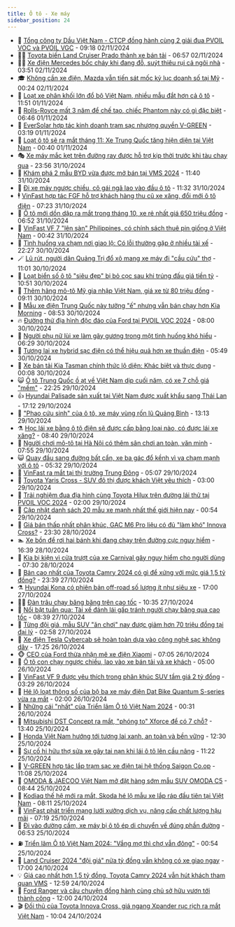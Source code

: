 ```yaml
---
title: Ô tô - Xe máy
sidebar_position: 24
---
```


<!-- dantri-o-to-xe-may:START -->
- 🤡 [Tổng công ty Dầu Việt Nam - CTCP đồng hành cùng 2 giải đua PVOIL VOC và PVOIL VGC](https://dantri.com.vn/o-to-xe-may/tong-cong-ty-dau-viet-nam-ctcp-dong-hanh-cung-2-giai-dua-pvoil-voc-va-pvoil-vgc-20241102155051998.htm) - 09:18 02/11/2024
- 🧑‍💻 [Toyota biến Land Cruiser Prado thành xe bán tải](https://dantri.com.vn/o-to-xe-may/toyota-bien-land-cruiser-prado-thanh-xe-ban-tai-20241102105035198.htm) - 06:57 02/11/2024
- 🧑‍💻 [Xe điện Mercedes bốc cháy khi đang đỗ, suýt thiêu rụi cả ngôi nhà](https://dantri.com.vn/o-to-xe-may/xe-dien-mercedes-boc-chay-khi-dang-do-suyt-thieu-rui-ca-ngoi-nha-20241102082709277.htm) - 03:51 02/11/2024
- 🎓 [Không cần xe điện, Mazda vẫn tiến sát mốc kỷ lục doanh số tại Mỹ](https://dantri.com.vn/o-to-xe-may/khong-can-xe-dien-mazda-van-tien-sat-moc-ky-luc-doanh-so-tai-my-20241102010217687.htm) - 00:24 02/11/2024
- 🌊 [Loạt xe phân khối lớn đổ bộ Việt Nam, nhiều mẫu đắt hơn cả ô tô](https://dantri.com.vn/o-to-xe-may/loat-xe-phan-khoi-lon-do-bo-viet-nam-nhieu-mau-dat-hon-ca-o-to-20241031124923204.htm) - 11:51 01/11/2024
- 🥷 [Rolls-Royce mất 3 năm để chế tạo, chiếc Phantom này có gì đặc biệt](https://dantri.com.vn/o-to-xe-may/rolls-royce-mat-3-nam-de-che-tao-chiec-phantom-nay-co-gi-dac-biet-20241101080156132.htm) - 06:46 01/11/2024
- 🤩 [EverSolar hợp tác kinh doanh trạm sạc nhượng quyền V-GREEN](https://dantri.com.vn/o-to-xe-may/eversolar-hop-tac-kinh-doanh-tram-sac-nhuong-quyen-v-green-20241101100556119.htm) - 03:19 01/11/2024
- 🫶 [Loạt ô tô sẽ ra mắt tháng 11: Xe Trung Quốc tăng hiện diện tại Việt Nam](https://dantri.com.vn/o-to-xe-may/loat-o-to-se-ra-mat-thang-11-xe-trung-quoc-tang-hien-dien-tai-viet-nam-20241101002219282.htm) - 00:40 01/11/2024
- 🎭 [Xe máy mắc kẹt trên đường ray được hỗ trợ kịp thời trước khi tàu chạy qua](https://dantri.com.vn/o-to-xe-may/xe-may-mac-ket-tren-duong-ray-duoc-ho-tro-kip-thoi-truoc-khi-tau-chay-qua-20241101010218559.htm) - 23:56 31/10/2024
- 🌁 [Khám phá 2 mẫu BYD vừa được mở bán tại VMS 2024](https://dantri.com.vn/o-to-xe-may/kham-pha-2-mau-byd-vua-duoc-mo-ban-tai-vms-2024-20241031091435358.htm) - 11:40 31/10/2024
- 🦩 [Đi xe máy ngược chiều, cô gái ngã lao vào đầu ô tô](https://dantri.com.vn/o-to-xe-may/di-xe-may-nguoc-chieu-co-gai-nga-lao-vao-dau-o-to-20241031160740614.htm) - 11:32 31/10/2024
- 🕴 [VinFast hợp tác FGF hỗ trợ khách hàng thu cũ xe xăng, đổi mới ô tô điện](https://dantri.com.vn/o-to-xe-may/vinfast-hop-tac-fgf-ho-tro-khach-hang-thu-cu-xe-xang-doi-moi-o-to-dien-20241031141810549.htm) - 07:23 31/10/2024
- 🎡 [Ô tô mới dồn dập ra mắt trong tháng 10, xe rẻ nhất giá 650 triệu đồng](https://dantri.com.vn/o-to-xe-may/o-to-moi-don-dap-ra-mat-trong-thang-10-xe-re-nhat-gia-650-trieu-dong-20241030225706913.htm) - 06:52 31/10/2024
- 📝 [VinFast VF 7 &quot;lên sàn&quot; Philippines, có chính sách thuê pin giống ở Việt Nam](https://dantri.com.vn/o-to-xe-may/vinfast-vf-7-len-san-philippines-co-chinh-sach-thue-pin-giong-o-viet-nam-20241031074006468.htm) - 00:42 31/10/2024
- 🧐 [Tình huống va chạm nơi giao lộ: Có lỗi thường gặp ở nhiều tài xế](https://dantri.com.vn/o-to-xe-may/tinh-huong-va-cham-noi-giao-lo-co-loi-thuong-gap-o-nhieu-tai-xe-20241030174641844.htm) - 22:27 30/10/2024
- 🪄 [Lũ rút, người dân Quảng Trị đổ xô mang xe máy đi &quot;cầu cứu&quot; thợ](https://dantri.com.vn/o-to-xe-may/lu-rut-nguoi-dan-quang-tri-do-xo-mang-xe-may-di-cau-cuu-tho-20241030174533618.htm) - 11:01 30/10/2024
- 🧰 [Loạt biển số ô tô &quot;siêu đẹp&quot; bị bỏ cọc sau khi trúng đấu giá tiền tỷ](https://dantri.com.vn/o-to-xe-may/loat-bien-so-o-to-sieu-dep-bi-bo-coc-sau-khi-trung-dau-gia-tien-ty-20241030172630081.htm) - 10:51 30/10/2024
- 🚀 [Thêm hãng mô-tô Mỹ gia nhập Việt Nam, giá xe từ 80 triệu đồng](https://dantri.com.vn/o-to-xe-may/them-hang-mo-to-my-gia-nhap-viet-nam-gia-xe-tu-80-trieu-dong-20241030123638033.htm) - 09:11 30/10/2024
- 💪 [Mẫu xe điện Trung Quốc này tưởng &quot;ế&quot; nhưng vẫn bán chạy hơn Kia Morning](https://dantri.com.vn/o-to-xe-may/mau-xe-dien-trung-quoc-nay-tuong-e-nhung-van-ban-chay-hon-kia-morning-20241030105339849.htm) - 08:53 30/10/2024
- 🔥 [Đường thử địa hình độc đáo của Ford tại PVOIL VOC 2024](https://dantri.com.vn/o-to-xe-may/duong-thu-dia-hinh-doc-dao-cua-ford-tai-pvoil-voc-2024-20241030143255407.htm) - 08:00 30/10/2024
- 🐲 [Người phụ nữ lùi xe làm gãy gương trong một tình huống khó hiểu](https://dantri.com.vn/o-to-xe-may/nguoi-phu-nu-lui-xe-lam-gay-guong-trong-mot-tinh-huong-kho-hieu-20241030114444779.htm) - 06:29 30/10/2024
- 🌋 [Tương lai xe hybrid sạc điện có thể hiệu quả hơn xe thuần điện](https://dantri.com.vn/o-to-xe-may/tuong-lai-xe-hybrid-sac-dien-co-the-hieu-qua-hon-xe-thuan-dien-20241029110850230.htm) - 05:49 30/10/2024
- 🤩 [Xe bán tải Kia Tasman chính thức lộ diện: Khác biệt và thực dụng](https://dantri.com.vn/o-to-xe-may/xe-ban-tai-kia-tasman-chinh-thuc-lo-dien-khac-biet-va-thuc-dung-20241030002730077.htm) - 00:08 30/10/2024
- 😺 [Ô tô Trung Quốc ồ ạt về Việt Nam dịp cuối năm, có xe 7 chỗ giá &quot;mềm&quot;](https://dantri.com.vn/o-to-xe-may/o-to-trung-quoc-o-at-ve-viet-nam-dip-cuoi-nam-co-xe-7-cho-gia-mem-20241029152158720.htm) - 22:25 29/10/2024
- 👍 [Hyundai Palisade sản xuất tại Việt Nam được xuất khẩu sang Thái Lan](https://dantri.com.vn/o-to-xe-may/hyundai-palisade-san-xuat-tai-viet-nam-duoc-xuat-khau-sang-thai-lan-20241030001118002.htm) - 17:12 29/10/2024
- 🎃 [&quot;Phao cứu sinh&quot; của ô tô, xe máy vùng rốn lũ Quảng Bình](https://dantri.com.vn/o-to-xe-may/phao-cuu-sinh-cua-o-to-xe-may-vung-ron-lu-quang-binh-20241029185153201.htm) - 13:13 29/10/2024
- ⚗️ [Học lái xe bằng ô tô điện sẽ được cấp bằng loại nào, có được lái xe xăng?](https://dantri.com.vn/o-to-xe-may/hoc-lai-xe-bang-o-to-dien-se-duoc-cap-bang-loai-nao-co-duoc-lai-xe-xang-20241029151526093.htm) - 08:40 29/10/2024
- 🦄 [Người chơi mô-tô tại Hà Nội có thêm sân chơi an toàn, văn minh](https://dantri.com.vn/o-to-xe-may/nguoi-choi-mo-to-tai-ha-noi-co-them-san-choi-an-toan-van-minh-20241028130633635.htm) - 07:55 29/10/2024
- 😺 [Quay đầu sang đường bất cẩn, xe ba gác đổ kềnh vì va chạm mạnh với ô tô](https://dantri.com.vn/o-to-xe-may/quay-dau-sang-duong-bat-can-xe-ba-gac-do-kenh-vi-va-cham-manh-voi-o-to-20241029103904358.htm) - 05:32 29/10/2024
- 💼 [VinFast ra mắt tại thị trường Trung Đông](https://dantri.com.vn/o-to-xe-may/vinfast-ra-mat-tai-thi-truong-trung-dong-20241029115152506.htm) - 05:07 29/10/2024
- 💃 [Toyota Yaris Cross - SUV đô thị được khách Việt yêu thích](https://dantri.com.vn/o-to-xe-may/toyota-yaris-cross-suv-do-thi-duoc-khach-viet-yeu-thich-20241028190634504.htm) - 03:00 29/10/2024
- 🚀 [Trải nghiệm đua địa hình cùng Toyota Hilux trên đường lái thử tại PVOIL VOC 2024](https://dantri.com.vn/o-to-xe-may/trai-nghiem-dua-dia-hinh-cung-toyota-hilux-tren-duong-lai-thu-tai-pvoil-voc-2024-20241028183618010.htm) - 02:00 29/10/2024
- 🤩 [Cập nhật danh sách 20 mẫu xe mạnh nhất thế giới hiện nay](https://dantri.com.vn/o-to-xe-may/cap-nhat-danh-sach-20-mau-xe-manh-nhat-the-gioi-hien-nay-20241028093636225.htm) - 00:54 29/10/2024
- 💪 [Giá bán thấp nhất phân khúc, GAC M6 Pro liệu có đủ &quot;làm khó&quot; Innova Cross?](https://dantri.com.vn/o-to-xe-may/gia-ban-thap-nhat-phan-khuc-gac-m6-pro-lieu-co-du-lam-kho-innova-cross-20241028121355584.htm) - 23:30 28/10/2024
- 🏊 [Xe bồn để rơi hai bánh khi đang chạy trên đường cực nguy hiểm](https://dantri.com.vn/o-to-xe-may/xe-bon-de-roi-hai-banh-khi-dang-chay-tren-duong-cuc-nguy-hiem-20241028200607388.htm) - 16:39 28/10/2024
- 💄 [Kia bị kiện vì cửa trượt của xe Carnival gây nguy hiểm cho người dùng](https://dantri.com.vn/o-to-xe-may/kia-bi-kien-vi-cua-truot-cua-xe-carnival-gay-nguy-hiem-cho-nguoi-dung-20241028111716088.htm) - 07:30 28/10/2024
- 👺 [Bản cao nhất của Toyota Camry 2024 có gì để xứng với mức giá 1,5 tỷ đồng?](https://dantri.com.vn/o-to-xe-may/ban-cao-nhat-cua-toyota-camry-2024-co-gi-de-xung-voi-muc-gia-15-ty-dong-20241027015353291.htm) - 23:39 27/10/2024
- ⚗️ [Hyundai Kona có phiên bản off-road số lượng ít như siêu xe](https://dantri.com.vn/o-to-xe-may/hyundai-kona-co-phien-ban-off-road-so-luong-it-nhu-sieu-xe-20241027171724720.htm) - 17:00 27/10/2024
- 🧑‍🏫 [Đàn trâu chạy băng băng trên cao tốc](https://dantri.com.vn/o-to-xe-may/dan-trau-chay-bang-bang-tren-cao-toc-20241027160437472.htm) - 10:35 27/10/2024
- 🦒 [Nổi bật tuần qua: Tài xế đánh lái gấp tránh người chạy băng qua cao tốc](https://dantri.com.vn/o-to-xe-may/noi-bat-tuan-qua-tai-xe-danh-lai-gap-tranh-nguoi-chay-bang-qua-cao-toc-20241027152908566.htm) - 08:39 27/10/2024
- 🐘 [Từng đội giá, mẫu SUV &quot;ăn chơi&quot; nay được giảm hơn 70 triệu đồng tại đại lý](https://dantri.com.vn/o-to-xe-may/tung-doi-gia-mau-suv-an-choi-nay-duoc-giam-hon-70-trieu-dong-tai-dai-ly-20241027003126223.htm) - 02:58 27/10/2024
- 🧠 [Xe điện Tesla Cybercab sẽ hoàn toàn dựa vào công nghệ sạc không dây](https://dantri.com.vn/o-to-xe-may/xe-dien-tesla-cybercab-se-hoan-toan-dua-vao-cong-nghe-sac-khong-day-20241027002034514.htm) - 17:25 26/10/2024
- 🐵 [CEO của Ford thừa nhận mê xe điện Xiaomi](https://dantri.com.vn/o-to-xe-may/ceo-cua-ford-thua-nhan-me-xe-dien-xiaomi-20241026085211731.htm) - 07:05 26/10/2024
- 🤭 [Ô tô con chạy ngược chiều, lao vào xe bán tải và xe khách](https://dantri.com.vn/o-to-xe-may/o-to-con-chay-nguoc-chieu-lao-vao-xe-ban-tai-va-xe-khach-20241026113613204.htm) - 05:00 26/10/2024
- 🤠 [VinFast VF 9 được yêu thích trong phân khúc SUV tầm giá 2 tỷ đồng](https://dantri.com.vn/o-to-xe-may/vinfast-vf-9-duoc-yeu-thich-trong-phan-khuc-suv-tam-gia-2-ty-dong-20241026101402328.htm) - 03:29 26/10/2024
- 🫶 [Hé lộ loạt thông số của bộ ba xe máy điện Dat Bike Quantum S-series vừa ra mắt](https://dantri.com.vn/o-to-xe-may/he-lo-loat-thong-so-cua-bo-ba-xe-may-dien-dat-bike-quantum-s-series-vua-ra-mat-20241025161949034.htm) - 02:00 26/10/2024
- 🚀 [Những cái &quot;nhất&quot; của Triển lãm Ô tô Việt Nam 2024](https://dantri.com.vn/o-to-xe-may/nhung-cai-nhat-cua-trien-lam-o-to-viet-nam-2024-20241025234442127.htm) - 00:31 26/10/2024
- 🎊 [Mitsubishi DST Concept ra mắt, &quot;phóng to&quot; Xforce để có 7 chỗ?](https://dantri.com.vn/o-to-xe-may/mitsubishi-dst-concept-ra-mat-phong-to-xforce-de-co-7-cho-20241025201941833.htm) - 13:40 25/10/2024
- 🦄 [Honda Việt Nam hướng tới tương lai xanh, an toàn và bền vững](https://dantri.com.vn/o-to-xe-may/honda-viet-nam-huong-toi-tuong-lai-xanh-an-toan-va-ben-vung-20241025175704959.htm) - 12:30 25/10/2024
- 🥷 [Sự cố hi hữu thợ sửa xe gây tai nạn khi lái ô tô lên cầu nâng](https://dantri.com.vn/o-to-xe-may/su-co-hi-huu-tho-sua-xe-gay-tai-nan-khi-lai-o-to-len-cau-nang-20241024153313094.htm) - 11:22 25/10/2024
- 🦏 [V-GREEN hợp tác lắp trạm sạc xe điện tại hệ thống Saigon Co.op](https://dantri.com.vn/o-to-xe-may/v-green-hop-tac-lap-tram-sac-xe-dien-tai-he-thong-saigon-coop-20241025175131178.htm) - 11:08 25/10/2024
- 🤗 [OMODA &amp; JAECOO Việt Nam mở đặt hàng sớm mẫu  SUV OMODA C5](https://dantri.com.vn/o-to-xe-may/omoda-jaecoo-viet-nam-mo-dat-hang-som-mau-suv-omoda-c5-20241025153343758.htm) - 08:44 25/10/2024
- 🐲 [Kodiaq thế hệ mới ra mắt, Skoda hé lộ mẫu xe lắp ráp đầu tiên tại Việt Nam](https://dantri.com.vn/o-to-xe-may/kodiaq-the-he-moi-ra-mat-skoda-he-lo-mau-xe-lap-rap-dau-tien-tai-viet-nam-20241025151011846.htm) - 08:11 25/10/2024
- 🤭 [VinFast phát triển mạng lưới xưởng dịch vụ, nâng cấp chất lượng hậu mãi](https://dantri.com.vn/o-to-xe-may/vinfast-phat-trien-mang-luoi-xuong-dich-vu-nang-cap-chat-luong-hau-mai-20241025141301097.htm) - 07:19 25/10/2024
- 🐻 [Đi vào đường cấm, xe máy bị ô tô ép di chuyển về đúng phần đường](https://dantri.com.vn/o-to-xe-may/di-vao-duong-cam-xe-may-bi-o-to-ep-di-chuyen-ve-dung-phan-duong-20241025124112313.htm) - 06:53 25/10/2024
- ⛽️ [Triển lãm Ô tô Việt Nam 2024: &quot;Vắng mợ thì chợ vẫn đông&quot;](https://dantri.com.vn/o-to-xe-may/trien-lam-o-to-viet-nam-2024-vang-mo-thi-cho-van-dong-20241025025317548.htm) - 00:54 25/10/2024
- 🫣 [Land Cruiser 2024 &quot;đội giá&quot; nửa tỷ đồng vẫn không có xe giao ngay](https://dantri.com.vn/o-to-xe-may/land-cruiser-2024-doi-gia-nua-ty-dong-van-khong-co-xe-giao-ngay-20241021094543159.htm) - 17:00 24/10/2024
- 💡 [Giá cao nhất hơn 1,5 tỷ đồng, Toyota Camry 2024 vẫn hút khách tham quan VMS](https://dantri.com.vn/o-to-xe-may/gia-cao-nhat-hon-15-ty-dong-toyota-camry-2024-van-hut-khach-tham-quan-vms-20241024022414225.htm) - 12:59 24/10/2024
- 💪 [Ford Ranger và câu chuyện đồng hành cùng chủ sở hữu vươn tới thành công](https://dantri.com.vn/o-to-xe-may/ford-ranger-va-cau-chuyen-dong-hanh-cung-chu-so-huu-vuon-toi-thanh-cong-20241024122529195.htm) - 12:00 24/10/2024
- 🎬 [Đối thủ của Toyota Innova Cross, giá ngang Xpander rục rịch ra mắt Việt Nam](https://dantri.com.vn/o-to-xe-may/doi-thu-cua-toyota-innova-cross-gia-ngang-xpander-ruc-rich-ra-mat-viet-nam-20241024115553579.htm) - 10:04 24/10/2024<!-- dantri-o-to-xe-may:END -->
